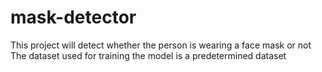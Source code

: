 # mask-detector
This project will detect whether the person is wearing a face mask or not
The dataset used for training the model is a predetermined dataset
